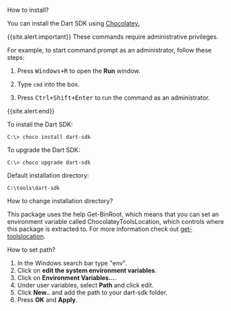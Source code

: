 How to install?

You can install the Dart SDK using [Chocolatey.][Chocolatey]

{{site.alert.important}} 
  These commands require administrative privileges. 

  For example, to start command prompt as an administrator,
  follow these steps:
  
  1. Press <kbd>Windows+R</kbd> to open the **Run** window. 
  
  2. Type `cmd` into the box. 
  
  3. Press <kbd>Ctrl+Shift+Enter</kbd> to run the command as an administrator.
  
{{site.alert.end}}

To install the Dart SDK:

```terminal
C:\> choco install dart-sdk
```

To upgrade the Dart SDK:

```terminal
C:\> choco upgrade dart-sdk
```

Default installation directory:

```terminal
C:\tools\dart-sdk
```

How to change installation directory?

This package uses the help Get-BinRoot, which means that 
you can set an environment variable called ChocolateyToolsLocation, which 
controls where this package is extracted to. 
For more information check out [get-toolslocation].

How to set path?

1. In the Windows search bar type "env". 
2. Click on **edit the system environment variables**.
3. Click on **Environment Variables...**.
4. Under user variables, select **Path** and click edit.
5. Click **New..** and add the path to your dart-sdk folder.
6. Press **OK** and **Apply**.

[Chocolatey]: https://chocolatey.org
[get-toolslocation]: https://docs.chocolatey.org/en-us/create/functions/get-toolslocation
